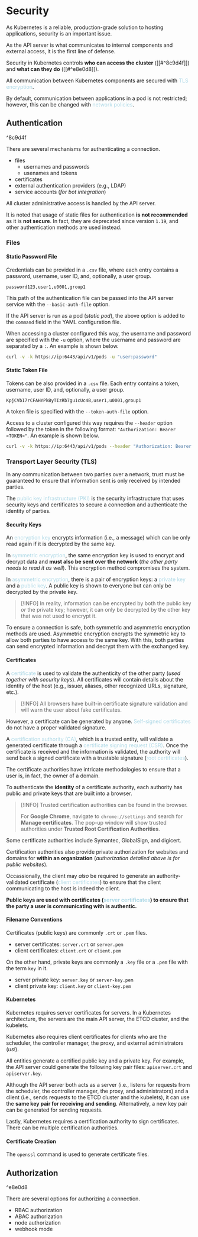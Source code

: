 # Security
As Kubernetes is a reliable, production-grade solution to hosting applications, security is an important issue.

As the API server is what communicates to internal components and external access, it is the first line of defense.

Security in Kubernetes controls **who can access the cluster** ([[#^8c9d4f]]) and **what can they do** ([[#^e8e0d8]]).

All communication between Kubernetes components are secured with <span style = "color:lightblue">TLS encryption</span>.

By default, communication between applications in a pod is not restricted; however, this can be changed with <span style = "color:lightblue">network policies</span>.

## Authentication
^8c9d4f

There are several mechanisms for authenticating a connection.
- files
	- usernames and passwords
	- usenames and tokens
- certificates
- external authentication providers (e.g., LDAP)
- service accounts (*for bot integration*)

All cluster administrative access is handled by the API server.

It is noted that usage of static files for authentication **is not recommended** as it is **not secure**. In fact, they are deprecated since version `1.19`, and other authentication methods are used instead.

### Files
#### Static Password File
Credentials can be provided in a `.csv` file, where each entry contains a password, username, user ID, and, optionally, a user group.

```
password123,user1,u0001,group1
```

This path of the authentication file can be passed into the API server service with the `--basic-auth-file` option.

If the API server is run as a pod (*static pod*), the above option is added to the `command` field in the YAML configuration file.

When accessing a cluster configured this way, the username and password are specified with the `-u` option, where the username and password are separated by a `:`. An example is shown below.

```bash
curl -v -k https://ip:6443/api/v1/pods -u "user:password"
```

#### Static Token File
Tokens can be also provided in a `.csv` file. Each entry contains a token, username, user ID, and, optionally, a user group.

```
KpjCVbI7rCFAHYPkByTIzRb7gu1cUc4B,user1,u0001,group1
```

A token file is specified with the `--token-auth-file` option.

Access to a cluster configured this way requires the `--header` option followed by the token in the following format: `"Authorization: Bearer <TOKEN>"`. An example is shown below.

```bash
curl -v -k https://ip:6443/api/v1/pods --header "Authorization: Bearer KpjCVbI7rCFAHYPkByTIzRb7gu1cUc4B"
```

### Transport Layer Security (TLS)
In any communication between two parties over a network, trust must be guaranteed to ensure that information sent is only received by intended parties.

The <span style = "color:lightblue">public key infrastructure (PKI)</span> is the security infrastructure that uses security keys and certificates to secure a connection and authenticate the identity of parties.

#### Security Keys
An <span style = "color:lightblue">encryption key</span> encrypts information (i.e., a message) which can be only read again if it is decrypted by the same key.

In <span style = "color:lightblue">symmetric encryption</span>, the same encryption key is used to encrypt and decrypt data and **must also be sent over the network** (*the other party needs to read it as well*). This encryption method compromises the system.

In <span style = "color:lightblue">asymmetric encryption</span>, there is a pair of encryption keys: a <span style = "color:lightblue">private key</span> and a <span style = "color:lightblue">public key</span>. A public key is shown to everyone but can only be decrypted by the private key.

> [!INFO]
> In reality, information can be encrypted by both the public key *or* the private key; however, it can only be decrypted by the other key that was not used to encrypt it.

To ensure a connection is safe, both symmetric and asymmetric encryption methods are used. Asymmetric encryption encrypts the symmetric key to allow both parties to have access to the same key. With this, both parties can send encrypted information and decrypt them with the exchanged key.

#### Certificates
A <span style = "color:lightblue">certificate</span> is used to validate the authenticity of the other party (*used together with security keys*). All certificates will contain details about the identity of the host (e.g., issuer, aliases, other recognized URLs, signature, etc.).

> [!INFO]
> All browsers have built-in certificate signature validation and will warn the user about fake certificates.

However, a certificate can be generated by anyone. <span style = "color:lightblue">Self-signed certificates</span> do not have a proper validated signature.

A <span style = "color:lightblue">certification authority (CA)</span>, which is a trusted entity, will validate a generated certificate through a <span style = "color:lightblue">certificate signing request (CSR)</span>. Once the certificate is received and the information is validated, the authority will send back a signed certificate with a trustable signature (<span style = "color:lightblue">root certificates</span>).

The certificate authorities have intricate methodologies to ensure that a user is, in fact, the owner of a domain.

To authenticate the **identity** of a certificate authority, each authority has public and private keys that are built into a browser.

> [!INFO]
> Trusted certification authorities can be found in the browser.
> 
> For **Google Chrome**, navigate to `chrome://settings` and search for **Manage certificates**. The pop-up window will show trusted authorities under **Trusted Root Certification Authorities**.

Some certificate authorities include Symantec, GlobalSign, and digicert.

Certification authorities also provide private authorization for websites and domains for **within an organization** (*authorization detailed above is for public websites*).

Occassionally, the client may *also* be required to generate an authority-validated certificate (<span style = "color:lightblue">client certificates</span>) to ensure that the client communicating to the host is indeed the client.

**Public keys are used with certificates (<span style = "color:lightblue">server certificates</span>) to ensure that the party a user is communicating with is authentic.**

#### Filename Conventions
Certificates (public keys) are commonly `.crt` or `.pem` files.
- server certificates: `server.crt` or `server.pem`
- client certificates: `client.crt` or `client.pem`

On the other hand, private keys are commonly a `.key` file or a `.pem` file with the term `key` in it.
- server private key: `server.key` or `server-key.pem`
- client private key: `client.key` or `client-key.pem`

#### Kubernetes
Kubernetes requires server certificates for servers. In a Kubernetes architecture, the servers are the main API server, the ETCD cluster, and the kubelets.

Kubernetes also requires client certificates for clients who are the scheduler, the controller manager, the proxy, and external administrators (*us!*).

All entities generate a certified public key and a private key. For example, the API server could generate the following key pair files: `apiserver.crt` and `apiserver.key`.

Although the API server both acts as a server (i.e., listens for requests from the scheduler, the controller manager, the proxy, and administrators) and a client (i.e., sends requests to the ETCD cluster and the kubelets), it can use the **same key pair for receiving and sending**. Alternatively, a new key pair can be generated for sending requests.

Lastly, Kubernetes requires a certification authority to sign certificates. There can be multiple certification authorities.

#### Certificate Creation
The `openssl` command is used to generate certificate files.

## Authorization
^e8e0d8

There are several options for authorizing a connection.
- RBAC authorization
- ABAC authorization
- node authorization
- webhook mode

